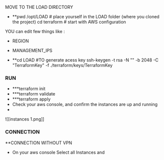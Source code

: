 MOVE TO THE LOAD DIRECTORY
- **pwd
/opt/LOAD  # place yourself in the LOAD folder (where you cloned the project)
cd terraform # start with AWS configuration

YOU can edit few things like :
- REGION
- MANAGEMENT_IPS

- **cd LOAD #TO generate acess key
ssh-keygen -t rsa -N "" -b 2048 -C "TerraformKey" -f ./terraform/keys/TerraformKey


### RUN
- ***terraform init
- ***terraform validate
- ***terraform apply
- Check your aws console, and confirm the instances are up and running
- 
![[instances 1.png]]


### CONNECTION
**CONNECTION WITHOUT VPN

- On your aws console Select all Instances and 